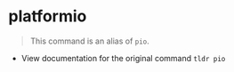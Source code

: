 # platformio
> This command is an alias of `pio`.

- View documentation for the original command
`tldr pio`
